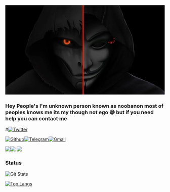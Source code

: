 <img src="https://github.com/noobanon/noobanon/blob/master/EVqprPj.jpg">

### Hey People's I'm unknown person known as noobanon most of peoples knows me its my though not ego 😅 but if you need help you can contact me 


#[![Twitter](https://img.shields.io/badge/twitter-%231DA1F2.svg?&style=for-the-badge&logo=twitter&logoColor=white)](https://twitter.com/noobanonx)

[![Github](https://img.shields.io/badge/github-%23100000.svg?&style=for-the-badge&logo=github&logoColor=white)](https://github.com/noobanon)[![Telegram](https://img.shields.io/badge/THE%20ANON-%40NOOBANON-red)](https://t.me/noobanon)[![Gmail](https://img.shields.io/badge/gmail-D14836?&style=for-the-badge&logo=gmail&logoColor=white)](mailto:noobanon@pm.me)

[<img src="https://img.shields.io/badge/twitter-%231DA1F2.svg?&style=for-the-badge&logo=twitter&logoColor=white" />](https://twitter.com/noobanonx)[<img src="https://img.shields.io/badge/linkedin-%230077B5.svg?&style=for-the-badge&logo=linkedin&logoColor=white" />](https://www.linkedin.com/in/noobanon/) [<img src = "https://img.shields.io/badge/instagram-%23E4405F.svg?&style=for-the-badge&logo=instagram&logoColor=white">](https://www.instagram.com/noobanon/) 
### Status
![Git Stats](https://github-readme-stats.vercel.app/api?username=noobanon&theme=tokyonight&show_icons=true)

[![Top Langs](https://github-readme-stats.vercel.app/api/top-langs/?username=noobanon&layout=compact)](https://github.com/noobanon/github-readme-stats)


